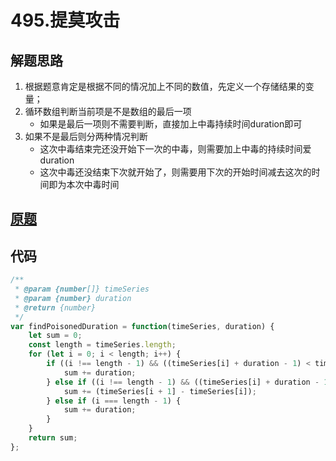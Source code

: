 # 495.提莫攻击
## 解题思路
1. 根据题意肯定是根据不同的情况加上不同的数值，先定义一个存储结果的变量；
2. 循环数组判断当前项是不是数组的最后一项
    - 如果是最后一项则不需要判断，直接加上中毒持续时间duration即可
3. 如果不是最后则分两种情况判断
    - 这次中毒结束完还没开始下一次的中毒，则需要加上中毒的持续时间爱duration
    - 这次中毒还没结束下次就开始了，则需要用下次的开始时间减去这次的时间即为本次中毒时间

## [原题](https://leetcode-cn.com/problems/teemo-attacking/)
## 代码

```javascript
/**
 * @param {number[]} timeSeries
 * @param {number} duration
 * @return {number}
 */
var findPoisonedDuration = function(timeSeries, duration) {
    let sum = 0;
    const length = timeSeries.length;
    for (let i = 0; i < length; i++) {
        if ((i !== length - 1) && ((timeSeries[i] + duration - 1) < timeSeries[i + 1])) {
            sum += duration;
        } else if ((i !== length - 1) && ((timeSeries[i] + duration - 1) >= timeSeries[i + 1])) {
            sum += (timeSeries[i + 1] - timeSeries[i]);
        } else if (i === length - 1) {
            sum += duration;
        }
    }
    return sum;
};
```